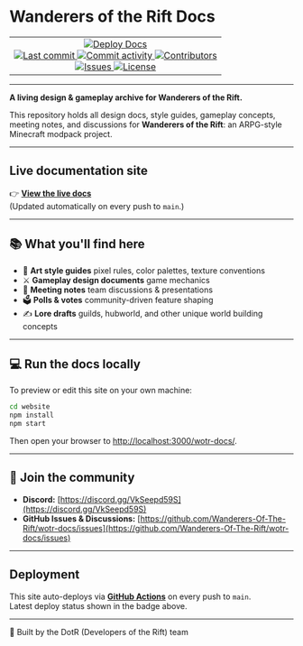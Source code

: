 
# Wanderers of the Rift Docs

<table align="center"><tr><td align="center">

<a href="https://github.com/Wanderers-Of-The-Rift/wotr-docs/actions/workflows/docusaurus-deploy.yml">
  <img src="https://github.com/Wanderers-Of-The-Rift/wotr-docs/actions/workflows/docusaurus-deploy.yml/badge.svg" alt="Deploy Docs" />
</a><br/>

<a href="https://github.com/Wanderers-Of-The-Rift/wotr-docs/commits">
  <img src="https://img.shields.io/github/last-commit/Wanderers-Of-The-Rift/wotr-docs" alt="Last commit" />
</a>
<a href="https://github.com/Wanderers-Of-The-Rift/wotr-docs/graphs/commit-activity">
  <img src="https://img.shields.io/github/commit-activity/m/Wanderers-Of-The-Rift/wotr-docs" alt="Commit activity" />
</a>
<a href="https://github.com/Wanderers-Of-The-Rift/wotr-docs/graphs/contributors">
  <img src="https://img.shields.io/github/contributors/Wanderers-Of-The-Rift/wotr-docs" alt="Contributors" />
</a><br/>

<a href="https://github.com/Wanderers-Of-The-Rift/wotr-docs/issues">
  <img src="https://img.shields.io/github/issues/Wanderers-Of-The-Rift/wotr-docs" alt="Issues" />
</a>
<a href="https://github.com/Wanderers-Of-The-Rift/wotr-docs/blob/main/LICENSE">
  <img src="https://img.shields.io/github/license/Wanderers-Of-The-Rift/wotr-docs" alt="License" />
</a>

</td></tr></table>

---




**A living design & gameplay archive for Wanderers of the Rift.**

This repository holds all design docs, style guides, gameplay concepts, meeting notes, and discussions for **Wanderers of the Rift**: an ARPG-style Minecraft modpack project.

---

## Live documentation site

👉 **[View the live docs](https://wanderers-of-the-rift.github.io/wotr-docs/)**  
(Updated automatically on every push to `main`.)

---

## 📚 What you'll find here

- 🎨 **Art style guides** pixel rules, color palettes, texture conventions
- ⚔ **Gameplay design documents** game mechanics
- 📝 **Meeting notes** team discussions & presentations 
- 🗳 **Polls & votes** community-driven feature shaping
- ✍️ **Lore drafts** guilds, hubworld, and other unique world building concepts

---

## 💻 Run the docs locally

To preview or edit this site on your own machine:

```bash
cd website
npm install
npm start
```

Then open your browser to [http://localhost:3000/wotr-docs/](http://localhost:3000/wotr-docs/).

---

## 💬 Join the community

- **Discord:** [https://discord.gg/VkSeepd59S](https://discord.gg/VkSeepd59S)
- **GitHub Issues & Discussions:** [https://github.com/Wanderers-Of-The-Rift/wotr-docs/issues](https://github.com/Wanderers-Of-The-Rift/wotr-docs/issues)

---

## Deployment

This site auto-deploys via [**GitHub Actions**](https://github.com/Wanderers-Of-The-Rift/wotr-docs/actions/workflows/docusaurus-deploy.yml) on every push to `main`.  
Latest deploy status shown in the badge above.

---

🖤 Built by the DotR (Developers of the Rift) team
